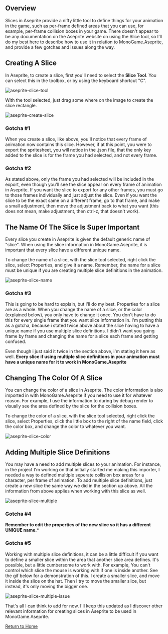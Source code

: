 ## Overview  
Slices in Aseprite provide a nifty little tool to define things for your animation in the game, such as per-frame defined areas that you can use, for example, per-frame collision boxes in your game. There doesn't appear to be any documentation on the Aseprite website on using the Slice tool, so I'll do my best here to describe how to use it in relation to MonoGame.Aseprite, and provide a few gotchas and issues along the way.  

## Creating A Slice
In Aseprite, to create a slice, first you'll need to select the **Slice Tool**.  You can select this in the toolbox, or by using the  keyboard shortcut "C".

![aseprite-slice-tool](uploads/cebb882a71f541d22b954efa5ef419b3/aseprite-slice-tool.png)

With the tool selected, just drag some where on the image to create the slice rectangle.  

![aseprite-create-slice](uploads/145685ab64515b3569f03906f492378b/aseprite-create-slice.gif)

### Gotcha #1
When you create a slice, like above, you'll notice that every frame of animation now contains this slice.  However, if at this point, you were to export the spritesheet, you will notice in the .json file, that the only key added to the slice is for the frame you had selected, and not every frame.  

### Gotcha #2  
As stated above, only the frame you had selected will be included in the export, even though you'll see the slice appear on every frame of animation in Aseprite.  If you want the slice to export for any other frames, you must go to those frames individually and just adjust the slice.  Even if you want the slice to be the exact same on a different frame, go to that frame, and make a small adjustment, then move the adjustment back to what you want (this does not mean, make adjustment, then ctrl-z, that doesn't work).

## The Name Of The Slice Is Super Important
Every slice you create in Aseprite is given the default generic name of "slice".  When using the slice information in MonoGame.Aseprite, it is important that every slice have a different unique name.  

To change the name of a slice, with the slice tool selected, right click the slice, select Properties, and give it a name.  Remember, the name for a slice must be unique if you are creating multiple slice definitions in the animation.  

![aseprite-slice-name](uploads/f504809ace97628411025bc702ebdde5/aseprite-slice-name.gif)  

### Gotcha #3  
This is going to be hard to explain, but I'll do my best.  Properties for a slice are as a whole. When you change the name of a slice, or the color (explained below), you only have to change it once. You don't have to do this for every single frame that you want slice information in.  I'm putting this as a gotcha, because i stated twice above about the slice having to have a unique name if you use multiple slice definitions.  I didn't want you going frame by frame and changing the name for a slice each frame and getting confused.  

Even though i just said it twice in the section above, i'm stating it here as well. **Every slice if using multiple slice definitions in your animation must have a unique name for it to work in MonoGame.Aseprite**  

## Changing The Color Of A Slice  
You can change the color of a slice in Aseprite. The color information is also imported in with MonoGame.Aseprite if you need to use it for whatever reason.  For example, I use the information to during by debug render to visually see the area defined by the slice for the collision boxes.  

To change the color of a slice, with the slice tool selected, right click the slice, select Properties, click the little box to the right of the name field, click the color box, and change the color to whatever you want.  

![aseprite-slice-color](uploads/4ab32ee36a0cbe0616190519643c4d06/aseprite-slice-color.gif)  

## Adding Multiple Slice Definitions
You may have a need to add multiple slices to your animation.  For instance, in the project I'm working on that initially started me making this importer, I needed a way to defined multiple seperate collision box areas for a character, per frame of animation.  To add multiple slice definitions, just create a new slice the same way we did in the section up above.  All the information from above applies when working with this slice as well.

![aseprite-slice-multiple](uploads/4824461fd2addd72e1cbd89b92c9db82/aseprite-slice-multiple.gif)  

### Gotcha #4  
**Remember to edit the properties of the new slice so it has a different UNIQUE name.***  

### Gotcha #5  
Working with multiple slice definitions, it can be a little difficult if you want to define a smaller slice within the area that another slice area defines. It's possible, but a little cumbersome to work with.  For example, You can't control which slice the mouse is working with if one is inside another.  See the gif below for a demonstration of this. I create a smaller slice, and move it inside the slice on the hat.  Then I try to move the smaller slice, but instead, it's only moving the bigger one.  

![aseprite-slice-multiple-issue](uploads/6652b32e96e2ecc9bbb8d9d9ec4e2910/aseprite-slice-multiple-issue.gif)  



That's all I can think to add for now.  I'll keep this updated as I discover other relevant information for creating slices in Aseprite to be used in MonoGame.Aseprite.  

[Return to Home](home)